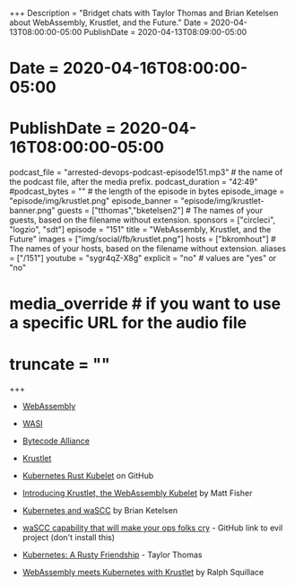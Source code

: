 +++
Description = "Bridget chats with Taylor Thomas and Brian Ketelsen about WebAssembly, Krustlet, and the Future."
Date = 2020-04-13T08:00:00-05:00
PublishDate = 2020-04-13T08:09:00-05:00 
# Date = 2020-04-16T08:00:00-05:00
# PublishDate = 2020-04-16T08:00:00-05:00 
podcast_file = "arrested-devops-podcast-episode151.mp3" # the name of the podcast file, after the media prefix.
podcast_duration = "42:49"
#podcast_bytes = "" # the length of the episode in bytes
episode_image = "episode/img/krustlet.png"
episode_banner = "episode/img/krustlet-banner.png"
guests = ["tthomas","bketelsen2"] # The names of your guests, based on the filename without extension.
sponsors = ["circleci", "logzio", "sdt"]
episode = "151"
title = "WebAssembly, Krustlet, and the Future"
images = ["img/social/fb/krustlet.png"]
hosts = ["bkromhout"] # The names of your hosts, based on the filename without extension.
aliases = ["/151"]
youtube = "sygr4qZ-X8g"
explicit = "no" # values are "yes" or "no"
# media_override # if you want to use a specific URL for the audio file
# truncate = ""
+++

- [WebAssembly](https://webassembly.org/)

- [WASI](https://wasi.dev/)

- [Bytecode Alliance](https://bytecodealliance.org/)

- [Krustlet](https://github.com/deislabs/krustlet)

- [Kubernetes Rust Kubelet](https://github.com/deislabs/krustlet) on GitHub

- [Introducing Krustlet, the WebAssembly Kubelet](https://deislabs.io/posts/introducing-krustlet/) by Matt Fisher

- [Kubernetes and waSCC](http://www.brianketelsen.com/blog/Kubernetes-and-waSCC) by Brian Ketelsen

- [waSCC capability that will make your ops folks cry](https://github.com/bketelsen/shell) - GitHub link to evil project (don't install this)

- [Kubernetes: A Rusty Friendship](https://deislabs.io/posts/kubernetes-a-rusty-friendship/) - Taylor Thomas

- [WebAssembly meets Kubernetes with Krustlet](https://cloudblogs.microsoft.com/opensource/2020/04/07/announcing-krustlet-kubernetes-rust-kubelet-webassembly-wasm/) by Ralph Squillace
